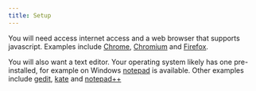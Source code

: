 ```yaml
---
title: Setup
---
```


You will need access internet access and a web browser that supports javascript. Examples
include [Chrome](https://www.google.com/chrome/), [Chromium](https://www.chromium.org/Home/)
and [Firefox](https://www.mozilla.org/en-US/firefox/new/).

You will also want a text editor. Your operating system likely has one pre-installed, for
example on Windows [notepad](https://apps.microsoft.com/detail/9msmlrh6lzf3?ocid=webpdpshare)
is available.  Other examples include [gedit](https://gedit-text-editor.org/),
[kate](https://kate-editor.org/) and [notepad++](https://notepad-plus-plus.org/)

